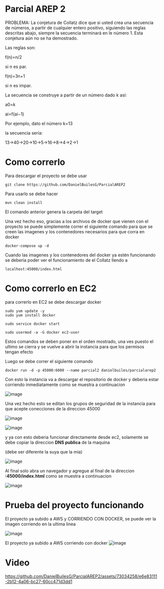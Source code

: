 # Parcial AREP 2 

PROBLEMA:
La conjetura de Collatz dice que si usted crea una secuencia de números, a partir de cualquier entero positivo, siguiendo las reglas descritas abajo, siempre la secuencia terminará en le número 1. Esta conjetura aún no se ha demostrado.

Las reglas son:

 f(n)=n/2

 si n es par.

f(n)=3n+1

 si n es impar.

La secuencia se construye a partir de un número dado k
 así:

a0=k

ai=f(ai−1)

Por ejemplo, dato el número k=13
  
  la secuencia sería:

13→40→20→10→5→16→8→4→2→1


# Como correrlo

Para descargar el proyecto se debe usar

```
git clone https://github.com/DanielBuilesG/ParcialAREP2
```

Para usarlo se debe hacer 


```
mvn clean install
```
El comando anterior genera la carpeta del target 


Una vez hecho eso, gracias a los archivos de docker que vienen con el proyecto se puede simplemente correr el siguiente comando para que se creen las imagenes y los contenedores necesarios para que corra en docker

```
docker-compose up -d
```


Cuando las imagenes y los contenedores del docker ya estén funcionando se deberia poder ver el funcionamiento de el Collatz llendo a 

```
localhost:45000/index.html
```




# Como correrlo en EC2


para correrlo en EC2 se debe descargar docker 

```
sudo yum update -y
sudo yum install docker

sudo service docker start

sudo usermod -a -G docker ec2-user
```

Estos comandos se deben poner en el orden mostrado, una ves puesto el ultimo se cierra y se vuelve a abrir la instancia para que los permisos tengan efecto

Luego se debe correr el siguiente comando 


```
docker run -d -p 45000:6000 --name parcial2 danielbuiles/parcialarep2
```

Con esto la instancia va a descargar el repositorio de docker y deberia estar corriendo inmediatamente como se muestra a continuacion

![image](https://github.com/DanielBuilesG/ParcialAREP2/assets/73034258/47f6a572-8dc4-46d1-b8c9-191467616466)


Una vez hecho esto se editan los grupos de seguridad de la instancia para que acepte conecciones de la direccion 45000

![image](https://github.com/DanielBuilesG/ParcialAREP2/assets/73034258/fe8736f4-19b0-411c-913f-a72ee90c2fc2)


![image](https://github.com/DanielBuilesG/ParcialAREP2/assets/73034258/c5bb8cc3-3b62-4ff6-b527-9272876a4273)

y ya con esto deberia funcionar directamente desde ec2, solamente se debe copiar la direccion **DNS publica** de la maquina 

(debe ser diferente la suya que la mia)


![image](https://github.com/DanielBuilesG/ParcialAREP2/assets/73034258/656cd90f-5e08-4cd9-b6b7-6a788c80c803)


Al final solo abra un navegador y agregue al final de la direccion **:45000/index.html** como se muestra a continuacion

![image](https://github.com/DanielBuilesG/ParcialAREP2/assets/73034258/ef620084-82f7-4d91-8c7d-b2a13f3c4751)



# Prueba del proyecto funcionando 



El proyecto ya subido a AWS y CORRIENDO CON DOCKER, se puede ver la imagen corriendo en la ultima linea

![image](https://github.com/DanielBuilesG/ParcialAREP2/assets/73034258/6013816b-3c42-4978-bd99-b2b3f5ae4bc9)



El proyecto ya subido a AWS corriendo con docker
![image](https://github.com/DanielBuilesG/ParcialAREP2/assets/73034258/0ea3217c-de30-408a-9a02-31a91e201ddb)


# Video

https://github.com/DanielBuilesG/ParcialAREP2/assets/73034258/e6e83111-2b12-4a06-bc27-60cc471d3dd1




